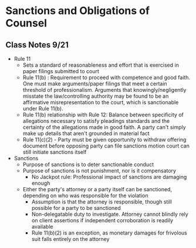 # Sanctions and Obligations of Counsel

## Class Notes 9/21

* Rule 11
  * Sets a standard of reasonableness and effort that is exercised in paper filings submitted to court
  * Rule 11(b) : Requirement to proceed with competence and good faith. One must make arguments/paper filings that meet a certain threshold of professionalism. Arguments that knowingly/negligently misstate the law/controlling authority may be found to be an affirmative misrepresentation to the court, which is sanctionable under Rule 11(b).
  * Rule 11(b) relationship with Rule 12: Balance between specificity of allegations necessary to satisfy pleadings standards and the certainty of the allegations made in good faith. A party can't simply make up details that aren't grounded in material fact
  * Rule 11(c)(2) - Party must be given opportunity to withdraw offering document before opposing party can file sanctions motion court can still initiate sanctions itself
* Sanctions
  * Purpose of sanctions is to deter sanctionable conduct
  * Purpose of sanctions is not punishment, nor is it compensatory
    * No Jackpot rule: Professional impact of sanctions are damaging enough
  * Either the party's attorney or a party itself can be sanctioned, depending on who was responsible for the violation
    * Assumption is that the attorney is responsible, though still possible for a party to be sanctioned
    * Non-delegatable duty to investigate. Attorney cannot blindly rely on client assertions if independent corroboration is readily available
    * Rule 11(b)(2) is an exception, as monetary damages for frivolous suit falls entirely on the attorney